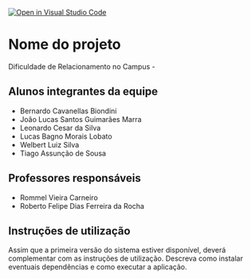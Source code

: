 [![Open in Visual Studio Code](https://classroom.github.com/assets/open-in-vscode-c66648af7eb3fe8bc4f294546bfd86ef473780cde1dea487d3c4ff354943c9ae.svg)](https://classroom.github.com/online_ide?assignment_repo_id=8474197&assignment_repo_type=AssignmentRepo)
# Nome do projeto
Dificuldade de Relacionamento no Campus - 

## Alunos integrantes da equipe

* Bernardo Cavanellas Biondini
* João Lucas Santos Guimarães Marra
* Leonardo Cesar da Silva
* Lucas Bagno Morais Lobato
* Welbert Luiz Silva
* Tiago Assunção de Sousa

## Professores responsáveis

* Rommel Vieira Carneiro
* Roberto Felipe Dias Ferreira da Rocha

## Instruções de utilização

Assim que a primeira versão do sistema estiver disponível, deverá complementar com as instruções de utilização. Descreva como instalar eventuais dependências e como executar a aplicação.
